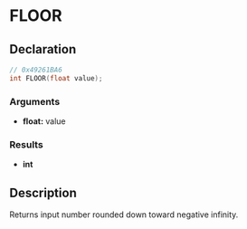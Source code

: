 # FLOOR

## Declaration
```cpp
// 0x49261BA6
int FLOOR(float value);
```

### Arguments
- **float:** value

### Results
- **int**

## Description
Returns input number rounded down toward negative infinity.